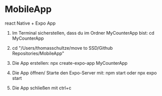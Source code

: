 # MobileApp
react Native + Expo App


1.	Im Terminal sicherstellen, dass du im Ordner MyCounterApp bist:
    cd MyCounterApp

2. cd "/Users/thomasschultze/move to SSD/Github Repositories/MobileApp"

3. Die App erstellen:
    npx create-expo-app MyCounterApp
    
4.  Die App öffnen/ Starte den Expo-Server mit:
    npm start
    oder
    npx expo start

5. Die App schließen mit ctrl+c